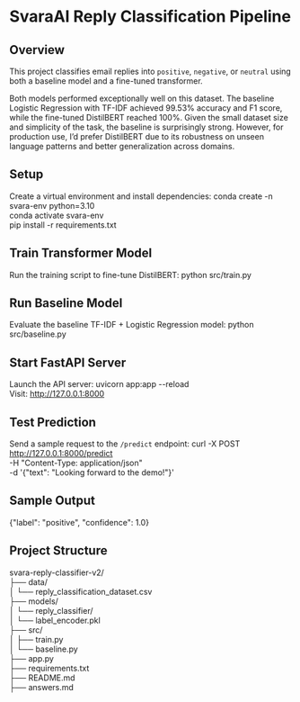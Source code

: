# SvaraAI Reply Classification Pipeline

## Overview
This project classifies email replies into `positive`, `negative`, or `neutral` using both a baseline model and a fine-tuned transformer.

Both models performed exceptionally well on this dataset. The baseline Logistic Regression with TF-IDF achieved 99.53% accuracy and F1 score, while the fine-tuned DistilBERT reached 100%. Given the small dataset size and simplicity of the task, the baseline is surprisingly strong. However, for production use, I’d prefer DistilBERT due to its robustness on unseen language patterns and better generalization across domains.

## Setup
Create a virtual environment and install dependencies:
conda create -n svara-env python=3.10  
conda activate svara-env  
pip install -r requirements.txt

## Train Transformer Model
Run the training script to fine-tune DistilBERT:
python src/train.py

## Run Baseline Model
Evaluate the baseline TF-IDF + Logistic Regression model:
python src/baseline.py

## Start FastAPI Server
Launch the API server:
uvicorn app:app --reload  
Visit: http://127.0.0.1:8000

## Test Prediction
Send a sample request to the `/predict` endpoint:
curl -X POST http://127.0.0.1:8000/predict \
     -H "Content-Type: application/json" \
     -d '{"text": "Looking forward to the demo!"}'

## Sample Output
{"label": "positive", "confidence": 1.0}

## Project Structure
svara-reply-classifier-v2/  
├── data/  
│   └── reply_classification_dataset.csv  
├── models/  
│   └── reply_classifier/  
│   └── label_encoder.pkl  
├── src/  
│   ├── train.py  
│   └── baseline.py  
├── app.py  
├── requirements.txt  
├── README.md  
├── answers.md
